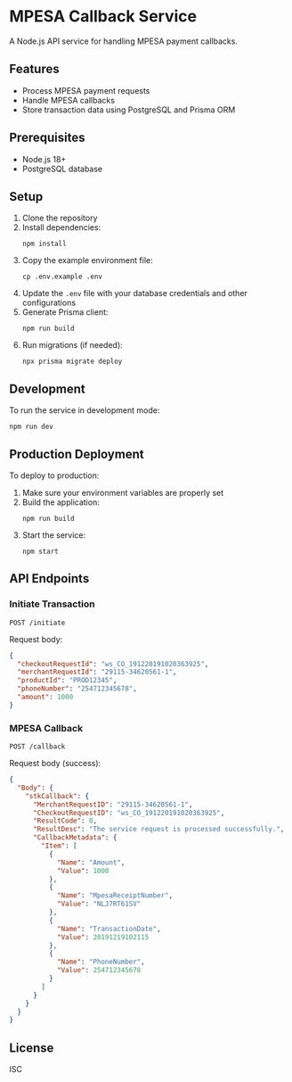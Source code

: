 # MPESA Callback Service

A Node.js API service for handling MPESA payment callbacks.

## Features

- Process MPESA payment requests
- Handle MPESA callbacks
- Store transaction data using PostgreSQL and Prisma ORM

## Prerequisites

- Node.js 18+ 
- PostgreSQL database

## Setup

1. Clone the repository
2. Install dependencies:
   ```
   npm install
   ```
3. Copy the example environment file:
   ```
   cp .env.example .env
   ```
4. Update the `.env` file with your database credentials and other configurations
5. Generate Prisma client:
   ```
   npm run build
   ```
6. Run migrations (if needed):
   ```
   npx prisma migrate deploy
   ```

## Development

To run the service in development mode:

```
npm run dev
```

## Production Deployment

To deploy to production:

1. Make sure your environment variables are properly set
2. Build the application:
   ```
   npm run build
   ```
3. Start the service:
   ```
   npm start
   ```

## API Endpoints

### Initiate Transaction

```
POST /initiate
```

Request body:
```json
{
  "checkoutRequestId": "ws_CO_191220191020363925",
  "merchantRequestId": "29115-34620561-1",
  "productId": "PROD12345",
  "phoneNumber": "254712345678",
  "amount": 1000
}
```

### MPESA Callback

```
POST /callback
```

Request body (success):
```json
{
  "Body": {
    "stkCallback": {
      "MerchantRequestID": "29115-34620561-1",
      "CheckoutRequestID": "ws_CO_191220191020363925",
      "ResultCode": 0,
      "ResultDesc": "The service request is processed successfully.",
      "CallbackMetadata": {
        "Item": [
          {
            "Name": "Amount",
            "Value": 1000
          },
          {
            "Name": "MpesaReceiptNumber",
            "Value": "NLJ7RT61SV"
          },
          {
            "Name": "TransactionDate",
            "Value": 20191219102115
          },
          {
            "Name": "PhoneNumber",
            "Value": 254712345678
          }
        ]
      }
    }
  }
}
```

## License

ISC 